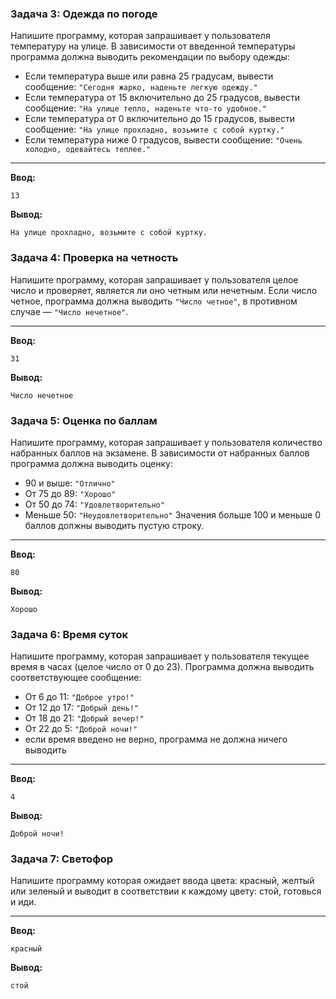 ### Задача 3: Одежда по погоде
Напишите программу, которая запрашивает у пользователя температуру на улице. В зависимости от введенной температуры программа должна выводить рекомендации по выбору одежды:
- Если температура выше или равна 25 градусам, вывести сообщение: `"Сегодня жарко, наденьте легкую одежду."`
- Если температура от 15 включительно до 25 градусов, вывести сообщение: `"На улице тепло, наденьте что-то удобное."`
- Если температура от 0 включительно до 15 градусов, вывести сообщение: `"На улице прохладно, возьмите с собой куртку."`
- Если температура ниже 0 градусов, вывести сообщение: `"Очень холодно, одевайтесь теплее."`


-----
**Ввод:**

```terminal
13
```

**Вывод:**

```terminal
На улице прохладно, возьмите с собой куртку.
```

### Задача 4: Проверка на четность
Напишите программу, которая запрашивает у пользователя целое число и проверяет, является ли оно четным или нечетным. Если число четное, программа должна выводить `"Число четное"`, в противном случае — `"Число нечетное"`.

-----
**Ввод:**

```terminal
31
```

**Вывод:**

```terminal
Число нечетное
```

### Задача 5: Оценка по баллам
Напишите программу, которая запрашивает у пользователя количество набранных баллов на экзамене. В зависимости от набранных баллов программа должна выводить оценку:
- 90 и выше: `"Отлично"`
- От 75 до 89: `"Хорошо"`
- От 50 до 74: `"Удовлетворительно"`
- Меньше 50: `"Неудовлетворительно"`
Значения больше 100 и меньше 0 баллов должны выводить пустую строку.
-----
**Ввод:**

```terminal
80
```

**Вывод:**

```terminal
Хорошо
```

### Задача 6: Время суток
Напишите программу, которая запрашивает у пользователя текущее время в часах (целое число от 0 до 23). Программа должна выводить соответствующее сообщение:
- От 6 до 11: `"Доброе утро!"`
- От 12 до 17: `"Добрый день!"`
- От 18 до 21: `"Добрый вечер!"`
- От 22 до 5: `"Доброй ночи!"`
- если время введено не верно, программа не должна ничего выводить

-----
**Ввод:**

```terminal
4
```

**Вывод:**

```terminal
Доброй ночи!
```

### Задача 7: Светофор
Напишите программу которая ожидает ввода цвета: красный, желтый или зеленый и выводит в соответствии к каждому цвету: стой, готовься и иди.

-----
**Ввод:**

```terminal
красный
```

**Вывод:**

```terminal
стой
```
